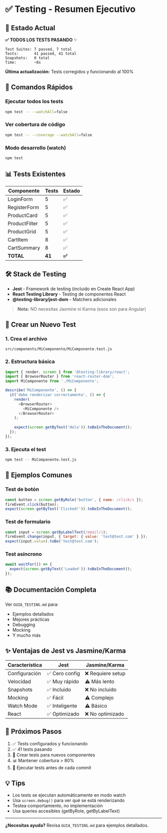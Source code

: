 # ✅ Testing - Resumen Ejecutivo

## 🎯 Estado Actual

**✅ TODOS LOS TESTS PASANDO** ✨

```
Test Suites: 7 passed, 7 total
Tests:       41 passed, 41 total
Snapshots:   0 total
Time:        ~8s
```

**Última actualización:** Tests corregidos y funcionando al 100%

## 🚀 Comandos Rápidos

### Ejecutar todos los tests
```bash
npm test -- --watchAll=false
```

### Ver cobertura de código
```bash
npm test -- --coverage --watchAll=false
```

### Modo desarrollo (watch)
```bash
npm test
```

## 📊 Tests Existentes

| Componente | Tests | Estado |
|------------|-------|--------|
| LoginForm | 5 | ✅ |
| RegisterForm | 5 | ✅ |
| ProductCard | 5 | ✅ |
| ProductFilter | 5 | ✅ |
| ProductGrid | 5 | ✅ |
| CartItem | 8 | ✅ |
| CartSummary | 8 | ✅ |
| **TOTAL** | **41** | **✅** |

## 🛠️ Stack de Testing

- **Jest** - Framework de testing (incluido en Create React App)
- **React Testing Library** - Testing de componentes React
- **@testing-library/jest-dom** - Matchers adicionales

> **Nota:** NO necesitas Jasmine ni Karma (esos son para Angular)

## 📝 Crear un Nuevo Test

### 1. Crea el archivo
```
src/components/MiComponente/MiComponente.test.js
```

### 2. Estructura básica
```javascript
import { render, screen } from '@testing-library/react';
import { BrowserRouter } from 'react-router-dom';
import MiComponente from './MiComponente';

describe('MiComponente', () => {
  it('debe renderizar correctamente', () => {
    render(
      <BrowserRouter>
        <MiComponente />
      </BrowserRouter>
    );
    
    expect(screen.getByText('Hola')).toBeInTheDocument();
  });
});
```

### 3. Ejecuta el test
```bash
npm test -- MiComponente.test.js
```

## 🎨 Ejemplos Comunes

### Test de botón
```javascript
const button = screen.getByRole('button', { name: /click/i });
fireEvent.click(button);
expect(screen.getByText('Clicked!')).toBeInTheDocument();
```

### Test de formulario
```javascript
const input = screen.getByLabelText(/email/i);
fireEvent.change(input, { target: { value: 'test@test.com' } });
expect(input.value).toBe('test@test.com');
```

### Test asíncrono
```javascript
await waitFor(() => {
  expect(screen.getByText('Loaded')).toBeInTheDocument();
});
```

## 📚 Documentación Completa

Ver `GUIA_TESTING.md` para:
- Ejemplos detallados
- Mejores prácticas
- Debugging
- Mocking
- Y mucho más

## ✨ Ventajas de Jest vs Jasmine/Karma

| Característica | Jest | Jasmine/Karma |
|----------------|------|---------------|
| Configuración | ✅ Cero config | ❌ Requiere setup |
| Velocidad | ✅ Muy rápido | ⚠️ Más lento |
| Snapshots | ✅ Incluido | ❌ No incluido |
| Mocking | ✅ Fácil | ⚠️ Complejo |
| Watch Mode | ✅ Inteligente | ⚠️ Básico |
| React | ✅ Optimizado | ❌ No optimizado |

## 🎯 Próximos Pasos

1. ✅ Tests configurados y funcionando
2. ✅ 41 tests pasando
3. 📝 Crear tests para nuevos componentes
4. 📊 Mantener cobertura > 80%
5. 🔄 Ejecutar tests antes de cada commit

## 💡 Tips

- Los tests se ejecutan automáticamente en modo watch
- Usa `screen.debug()` para ver qué se está renderizando
- Testea comportamiento, no implementación
- Usa queries accesibles (getByRole, getByLabelText)

---

**¿Necesitas ayuda?** Revisa `GUIA_TESTING.md` para ejemplos detallados.
